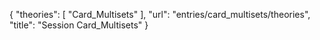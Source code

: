 {
    "theories": [
        "Card_Multisets"
    ],
    "url": "entries/card_multisets/theories",
    "title": "Session Card_Multisets"
}
